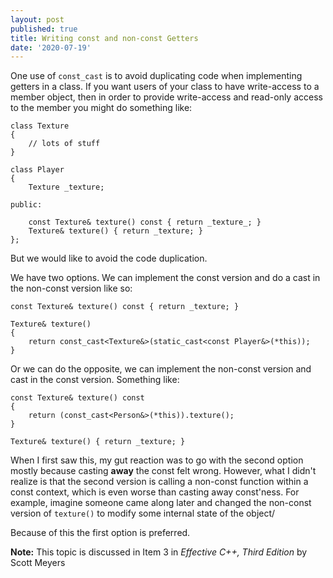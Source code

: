 ```yaml
---
layout: post
published: true
title: Writing const and non-const Getters
date: '2020-07-19'
---
```

One use of `const_cast` is to avoid duplicating code when implementing getters in a class. If you want users of your class to have write-access to a member object, then in order to provide write-access and read-only access to the member you might do something like:

```
class Texture
{
    // lots of stuff
}

class Player
{
    Texture _texture;

public:
    
    const Texture& texture() const { return _texture_; }
    Texture& texture() { return _texture; }
};
```

But we would like to avoid the code duplication. 

We have two options. We can implement the const version and do a cast in the non-const version like so:


```
const Texture& texture() const { return _texture; }

Texture& texture() 
{
    return const_cast<Texture&>(static_cast<const Player&>(*this));
}
```

Or we can do the opposite, we can implement the non-const version and cast in the const version. Something like:

```
const Texture& texture() const
{ 
    return (const_cast<Person&>(*this)).texture();
}

Texture& texture() { return _texture; }
```

When I first saw this, my gut reaction was to go with the second option mostly because casting **away** the const felt wrong. However, what I didn't realize is that the second version is calling a non-const function within a const context, which is even worse than casting away const'ness. For example, imagine someone came along later and changed the non-const version of `texture()` to modify some internal state of the object/

Because of this the first option is preferred.

**Note:** This topic is discussed in Item 3 in *Effective C++, Third Edition* by Scott Meyers
